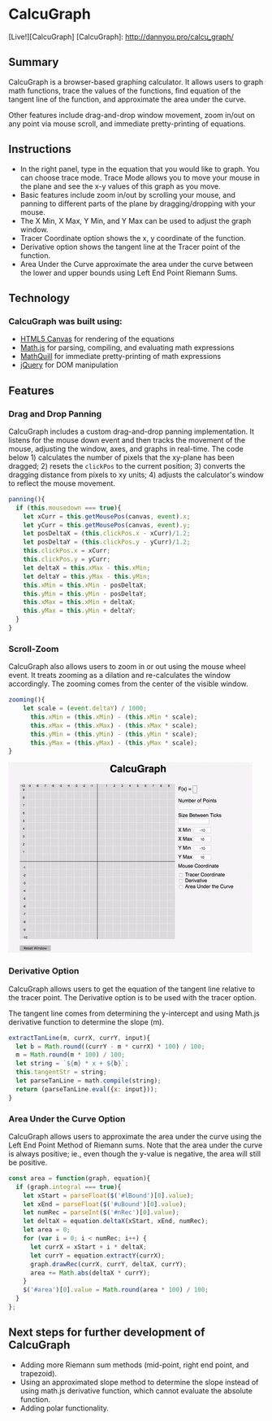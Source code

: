 # CalcuGraph

[Live!][CalcuGraph]
[CalcuGraph]: http://dannyou.pro/calcu_graph/

## Summary

CalcuGraph is a browser-based graphing calculator. It allows users to graph math functions, trace the values of the functions, find equation of the tangent line of the function, and approximate the area under the curve.

Other features include drag-and-drop window movement, zoom in/out on any point via mouse scroll, and immediate pretty-printing of equations.

## Instructions

+ In the right panel, type in the equation that you would like to graph. You can choose trace mode. Trace Mode allows you to move your mouse in the plane and see the x-y values of this graph as you move.
+ Basic features include zoom in/out by scrolling your mouse, and panning to different parts of the plane by dragging/dropping with your mouse.
+ The X Min, X Max, Y Min, and Y Max can be used to adjust the graph window.
+ Tracer Coordinate option shows the x, y coordinate of the function.
+ Derivative option shows the tangent line at the Tracer point of the function.
+ Area Under the Curve approximate the area under the curve between the lower and upper bounds using Left End Point Riemann Sums.


## Technology

### CalcuGraph was built using:
- [HTML5 Canvas](https://developer.mozilla.org/en-US/docs/Web/API/Canvas_API) for rendering of the equations
- [Math.js](http://mathjs.org/) for parsing, compiling, and evaluating math expressions
- [MathQuill](http://mathquill.com/) for immediate pretty-printing of math expressions
- [jQuery](https://jquery.com/) for DOM manipulation

## Features

### Drag and Drop Panning
CalcuGraph includes a custom drag-and-drop panning implementation. It listens for the mouse down event and then tracks the movement of the mouse, adjusting the window, axes, and graphs in real-time. The code below 1) calculates the number of pixels that the xy-plane has been dragged; 2) resets the `clickPos` to the current position; 3) converts the dragging distance from pixels to xy units; 4) adjusts the calculator's window to reflect the mouse movement.

```javascript
panning(){
  if (this.mousedown === true){
    let xCurr = this.getMousePos(canvas, event).x;
    let yCurr = this.getMousePos(canvas, event).y;
    let posDeltaX = (this.clickPos.x - xCurr)/1.2;
    let posDeltaY = (this.clickPos.y - yCurr)/1.2;
    this.clickPos.x = xCurr;
    this.clickPos.y = yCurr;
    let deltaX = this.xMax - this.xMin;
    let deltaY = this.yMax - this.yMin;
    this.xMin = this.xMin - posDeltaX;
    this.yMin = this.yMin - posDeltaY;
    this.xMax = this.xMin + deltaX;
    this.yMax = this.yMin + deltaY;
  }
}
```

### Scroll-Zoom
CalcuGraph also allows users to zoom in or out using the mouse wheel event. It treats zooming as a dilation and re-calculates the window accordingly. The zooming comes from the center of the visible window.

```javascript
zooming(){
    let scale = (event.deltaY) / 1000;
      this.xMin = (this.xMin) - (this.xMin * scale);
      this.xMax = (this.xMax) - (this.xMax * scale);
      this.yMin = (this.yMin) - (this.yMin * scale);
      this.yMax = (this.yMax) - (this.yMax * scale);
}
```

![alt text](https://github.com/idannyou/calcu_graph/blob/master/images/Inputting_Equation.gif "Scrolling, Zooming, and Entering Equation")

### Derivative Option
CalcuGraph allows users to get the equation of the tangent line relative to the tracer point. The Derivative option is to be used with the tracer option.

The tangent line comes from determining the y-intercept and using Math.js derivative function to determine the slope (m).

```javascript
extractTanLine(m, currX, currY, input){
  let b = Math.round((currY - m * currX) * 100) / 100;
  m = Math.round(m * 100) / 100;
  let string = `${m} * x + ${b}`;
  this.tangentStr = string;
  let parseTanLine = math.compile(string);
  return (parseTanLine.eval({x: input}));
}
```

### Area Under the Curve Option
CalcuGraph allows users to approximate the area under the curve using the Left End Point Method of Riemann sums. Note that the area under the curve is always positive; ie., even though the y-value is negative, the area will still be positive.

```javascript
const area = function(graph, equation){
  if (graph.integral === true){
    let xStart = parseFloat($('#lBound')[0].value);
    let xEnd = parseFloat($('#uBound')[0].value);
    let numRec = parseInt($('#nRec')[0].value);
    let deltaX = equation.deltaX(xStart, xEnd, numRec);
    let area = 0;
    for (var i = 0; i < numRec; i++) {
      let currX = xStart + i * deltaX;
      let currY = equation.extractY(currX);
      graph.drawRec(currX, currY, deltaX, currY);
      area += Math.abs(deltaX * currY);
    }
    $('#area')[0].value = Math.round(area * 100) / 100;
  }
};
```



## Next steps for further development of CalcuGraph

- Adding more Riemann sum methods (mid-point, right end point, and trapezoid).
- Using an approximated slope method to determine the slope instead of using math.js derivative function, which cannot evaluate the absolute function.
- Adding polar functionality.
